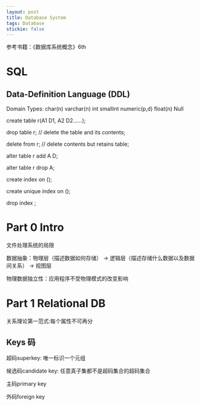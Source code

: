 ```yaml
---
layout: post
title: Database System
tags: Database
stickie: false
---
```


参考书籍：《数据库系统概念》6th

# SQL

## Data-Definition Language (DDL)

Domain Types: char(n) varchar(n) int smallint numeric(p,d) float(n) Null

create table r(A1 D1, A2 D2……);

drop table r; // delete the table and its contents;

delete from r; // delete contents but retains table;

alter table r add A D;

alter table r drop A;

create index <i-name> on <table-name> (<attribute-list>);
  
create unique index <i-name> on <table-name> (<attribute-list>);
  
drop index <i-name>;
  



# Part 0 Intro

文件处理系统的局限

数据抽象：物理层（描述数据如何存储） -> 逻辑层（描述存储什么数据以及数据间关系） -> 视图层

物理数据独立性：应用程序不受物理模式的改变影响

# Part 1 Relational DB

关系理论第一范式:每个属性不可再分

## Keys 码

超码superkey: 唯一标识一个元组

候选码candidate key: 任意真子集都不是超码集合的超码集合

主码primary key

外码foreign key
